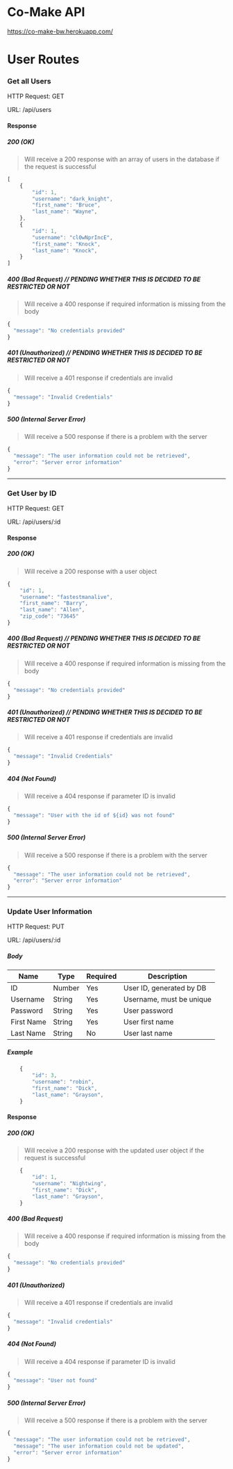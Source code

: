 # Co-Make API
https://co-make-bw.herokuapp.com/

# User Routes

### Get all Users
HTTP Request: GET

URL: /api/users

#### Response
##### 200 (OK)
> Will receive a 200 response with an array of users in the database if the request is successful
```javascript
[
    {
        "id": 1,
        "username": "dark_knight",
        "first_name": "Bruce",
        "last_name": "Wayne",
    },
    {
        "id": 1,
        "username": "cl0wNprIncE",
        "first_name": "Knock",
        "last_name": "Knock",
    }
]
```
##### 400 (Bad Request) // PENDING WHETHER THIS IS DECIDED TO BE RESTRICTED OR NOT
> Will receive a 400 response if required information is missing from the body
```javascript
{
  "message": "No credentials provided"
}
```
##### 401 (Unauthorized) // PENDING WHETHER THIS IS DECIDED TO BE RESTRICTED OR NOT
> Will receive a 401 response if credentials are invalid
```javascript
{
  "message": "Invalid Credentials"
}
```
##### 500 (Internal Server Error)
> Will receive a 500 response if there is a problem with the server
```javascript
{
  "message": "The user information could not be retrieved",
  "error": "Server error information"
}
```
*** ***
### Get User by ID
HTTP Request: GET

URL: /api/users/:id

#### Response
##### 200 (OK)
> Will receive a 200 response with a user object
```javascript
{
    "id": 1,
    "username": "fastestmanalive",
    "first_name": "Barry",
    "last_name": "Allen",
    "zip_code": "73645"
}
```
##### 400 (Bad Request) // PENDING WHETHER THIS IS DECIDED TO BE RESTRICTED OR NOT
> Will receive a 400 response if required information is missing from the body
```javascript
{
  "message": "No credentials provided"
}
```
##### 401 (Unauthorized) // PENDING WHETHER THIS IS DECIDED TO BE RESTRICTED OR NOT
> Will receive a 401 response if credentials are invalid
```javascript
{
  "message": "Invalid Credentials"
}
```
##### 404 (Not Found)
> Will receive a 404 response if parameter ID is invalid
```javascript
{
  "message": "User with the id of ${id} was not found"
}
```
##### 500 (Internal Server Error)
> Will receive a 500 response if there is a problem with the server
```javascript
{
  "message": "The user information could not be retrieved",
  "error": "Server error information"
}
```
*** ***
### Update User Information
HTTP Request: PUT

URL: /api/users/:id

##### Body
| Name        | Type    | Required  | Description                                             |
| ----------- | ------- | --------- | ------------------------------------------------------  |
| ID          | Number  | Yes       | User ID, generated by DB                                |
| Username    | String  | Yes       | Username, must be unique                                |
| Password    | String  | Yes       | User password                                           |
| First Name  | String  | Yes       | User first name                                         |
| Last Name   | String  | No        | User last name                                          |

##### Example
```javascript
    {
        "id": 3,
        "username": "robin",
        "first_name": "Dick",
        "last_name": "Grayson",
    }
```

#### Response
##### 200 (OK)
> Will receive a 200 response with the updated user object if the request is successful
```javascript
    {
        "id": 1,
        "username": "Nightwing",
        "first_name": "Dick",
        "last_name": "Grayson",
    }
```
##### 400 (Bad Request)
> Will receive a 400 response if required information is missing from the body
```javascript
{
  "message": "No credentials provided"
}
```
##### 401 (Unauthorized)
> Will receive a 401 response if credentials are invalid
```javascript
{
  "message": "Invalid credentials"
}
```
##### 404 (Not Found)
> Will receive a 404 response if parameter ID is invalid
```javascript
{
  "message": "User not found"
}
```
##### 500 (Internal Server Error)
> Will receive a 500 response if there is a problem with the server
```javascript
{
  "message": "The user information could not be retrieved",
  "message": "The user information could not be updated",
  "error": "Server error information"
}
```
